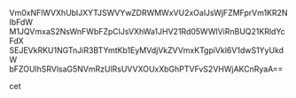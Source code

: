 Vm0xNFlWVXhUblJXYTJSWVYwZDRWMWxVU2xOalJsWjFZMFprVm1KR2NIbFdW
M1JQVmxaS2NsWnFWbFZpClJsVXhWa1JHV21Rd05WWlViRnBUQ21KRldYcFdX
SEJEVkRKU1NGTnJiR3BTYmtKb1EyMVdjVkZVVmxKTgpiVkl6V1dwS1YyUkdW
bFZOUlhSRVlsaG5NVmRzUlRsUVVXOUxXbGhPTVFvS2VHWjAKCnRyaA==

cet